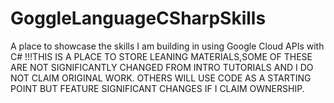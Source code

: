 # GoggleLanguageCSharpSkills
A place to showcase the skills I am building in using Google Cloud APIs with C#
!!!THIS IS A PLACE TO STORE LEANING MATERIALS,SOME OF THESE ARE NOT SIGNIFICANTLY CHANGED FROM INTRO TUTORIALS AND I DO NOT CLAIM ORIGINAL WORK. OTHERS WILL USE CODE AS A STARTING POINT BUT FEATURE SIGNIFICANT CHANGES IF I CLAIM OWNERSHIP.

